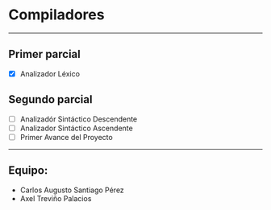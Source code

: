# Compiladores
---
## Primer parcial
- [x] Analizador Léxico

## Segundo parcial
- [ ] Analizadór Sintáctico Descendente
- [ ] Analizador Sintáctico Ascendente
- [ ] Primer Avance del Proyecto

---
## Equipo:
- Carlos Augusto Santiago Pérez
- Axel Treviño Palacios
